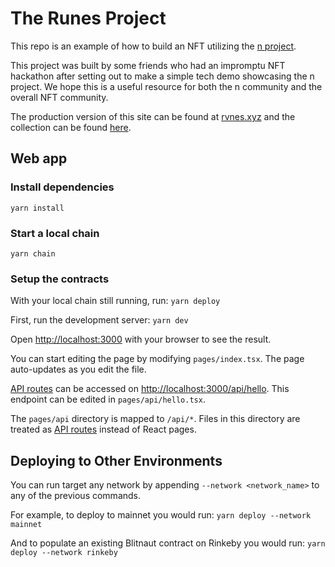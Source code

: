 # The Runes Project
This repo is an example of how to build an NFT utilizing the [n project](https://opensea.io/collection/n-project). 

This project was built by some friends who had an impromptu NFT hackathon after setting out to make a simple 
tech demo showcasing the n project.
We hope this is a useful resource for both the n community and the overall NFT community.

The production version of this site can be found at [rvnes.xyz](https://www.rvnes.xyz/) and the 
collection can be found [here](https://opensea.io/collection/runes-project). 



## Web app

### Install dependencies
`yarn install`

### Start a local chain
`yarn chain`

### Setup the contracts
With your local chain still running, run:
`yarn deploy`

First, run the development server:
`yarn dev`

Open [http://localhost:3000](http://localhost:3000) with your browser to see the result.

You can start editing the page by modifying `pages/index.tsx`. The page auto-updates as you edit the file.

[API routes](https://nextjs.org/docs/api-routes/introduction) can be accessed on [http://localhost:3000/api/hello](http://localhost:3000/api/hello). This endpoint can be edited in `pages/api/hello.tsx`.

The `pages/api` directory is mapped to `/api/*`. Files in this directory are treated as [API routes](https://nextjs.org/docs/api-routes/introduction) instead of React pages.

## Deploying to Other Environments
You can run target any network by appending `--network <network_name>` to any of the previous commands.

For example, to deploy to mainnet you would run:
`yarn deploy --network mainnet`

And to populate an existing Blitnaut contract on Rinkeby you would run:
`yarn deploy --network rinkeby`
